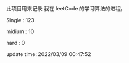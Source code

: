 
此项目用来记录 我在 leetCode 的学习算法的进程。

Single : 123 

midium : 10

hard : 0

update time: 2022/03/09 00:47:52
